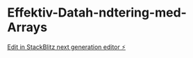 # Effektiv-Datah-ndtering-med-Arrays

[Edit in StackBlitz next generation editor ⚡️](https://stackblitz.com/~/github.com/Ronjasolberg/Effektiv-Datah-ndtering-med-Arrays)